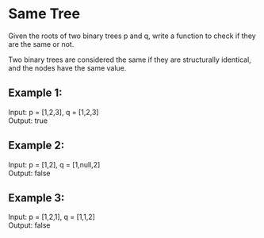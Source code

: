 # Same Tree

Given the roots of two binary trees p and q, write a function to check if they are the same or not.

Two binary trees are considered the same if they are structurally identical, and the nodes have the same value.

 
## Example 1:

Input: p = [1,2,3], q = [1,2,3]\
Output: true

## Example 2:

Input: p = [1,2], q = [1,null,2]\
Output: false

## Example 3:

Input: p = [1,2,1], q = [1,1,2]\
Output: false